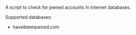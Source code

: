 A script to check for pwned accounts in internet databases.

Supported databases:
- haveibeenpwned.com
